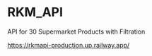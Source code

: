 # RKM_API

API for 30 Supermarket Products with Filtration

https://rkmapi-production.up.railway.app/
